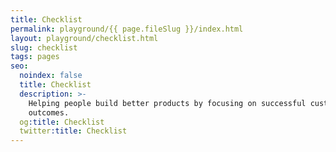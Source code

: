 ```yaml
---
title: Checklist
permalink: playground/{{ page.fileSlug }}/index.html
layout: playground/checklist.html
slug: checklist
tags: pages
seo:
  noindex: false
  title: Checklist
  description: >-
    Helping people build better products by focusing on successful customer
    outcomes.
  og:title: Checklist
  twitter:title: Checklist
---
```



